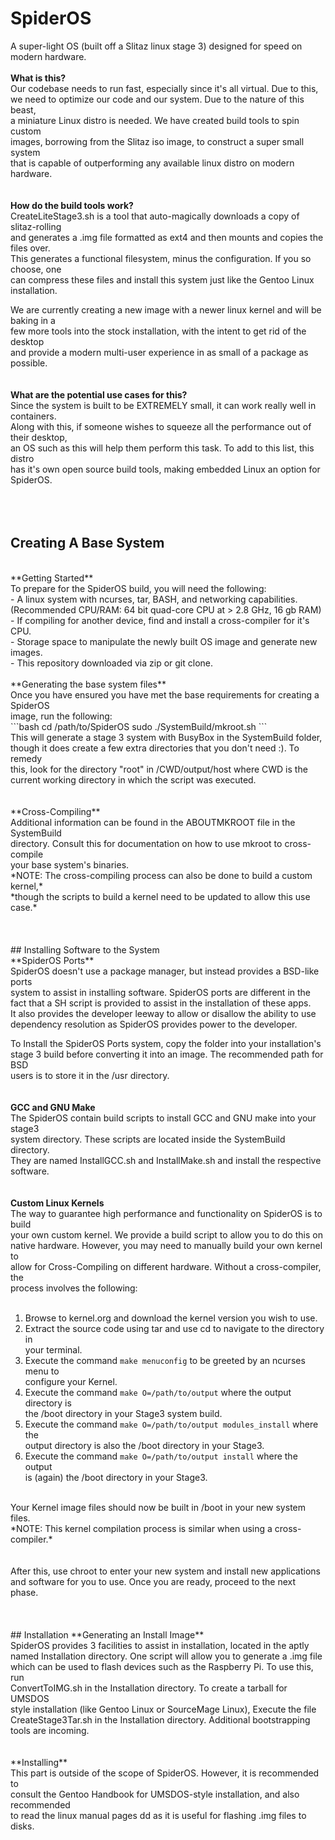 # SpiderOS
A super-light OS (built off a Slitaz linux stage 3) designed for speed on modern hardware.
</br></br>
**What is this?**</br>
Our codebase needs to run fast, especially since it's all virtual. Due to this, </br>
we need to optimize our code and our system. Due to the nature of this beast, </br>
a miniature Linux distro is needed. We have created build tools to spin custom </br>
images, borrowing from the Slitaz iso image, to construct a super small system </br>
that is capable of outperforming any available linux distro on modern hardware. </br>
</br>
</br>
**How do the build tools work?** </br>
CreateLiteStage3.sh is a tool that auto-magically downloads a copy of slitaz-rolling</br>
and generates a .img file formatted as ext4 and then mounts and copies the files over.</br>
This generates a functional filesystem, minus the configuration. If you so choose, one</br>
can compress these files and install this system just like the Gentoo Linux installation.</br>

We are currently creating a new image with a newer linux kernel and will be baking in a </br>
few more tools into the stock installation, with the intent to get rid of the desktop </br>
and provide a modern multi-user experience in as small of a package as possible. </br>
</br>
</br>
**What are the potential use cases for this?**</br>
Since the system is built to be EXTREMELY small, it can work really well in containers.</br>
Along with this, if someone wishes to squeeze all the performance out of their desktop,</br>
an OS such as this will help them perform this task. To add to this list, this distro </br>
has it's own open source build tools, making embedded Linux an option for SpiderOS. </br>
</br>
</br>
</br>
## Creating A Base System
</br>
**Getting Started**</br>
To prepare for the SpiderOS build, you will need the following:</br>
- A linux system with ncurses, tar, BASH, and networking capabilities. </br>
  (Recommended CPU/RAM: 64 bit quad-core CPU at > 2.8 GHz, 16 gb RAM)
- If compiling for another device, find and install a cross-compiler for it's CPU. </br>
- Storage space to manipulate the newly built OS image and generate new images.</br>
- This repository downloaded via zip or git clone.
</br>
</br>
**Generating the base system files** </br>
Once you have ensured you have met the base requirements for creating a SpiderOS </br>
image, run the following: </br>
```bash
cd /path/to/SpiderOS
sudo ./SystemBuild/mkroot.sh
```
</br>
This will generate a stage 3 system with BusyBox in the SystemBuild folder, </br>
though it does create a few extra directories that you don't need :). To remedy </br>
this, look for the directory "root" in /CWD/output/host where CWD is the </br>
current working directory in which the script was executed. </br>
</br>
</br>
**Cross-Compiling** </br>
Additional information can be found in the ABOUTMKROOT file in the SystemBuild </br>
directory. Consult this for documentation on how to use mkroot to cross-compile </br>
your base system's binaries. </br>
*NOTE: The cross-compiling process can also be done to build a custom kernel,* </br>
*though the scripts to build a kernel need to be updated to allow this use case.* </br>
</br>
</br>
</br>
## Installing Software to the System
</br>
**SpiderOS Ports** </br>
SpiderOS doesn't use a package manager, but instead provides a BSD-like ports </br>
system to assist in installing software. SpiderOS ports are different in the </br>
fact that a SH script is provided to assist in the installation of these apps. </br>
It also provides the developer leeway to allow or disallow the ability to use </br>
dependency resolution as SpiderOS provides power to the developer. </br>

To Install the SpiderOS Ports system, copy the folder into your installation's </br>
stage 3 build before converting it into an image. The recommended path for BSD </br>
users is to store it in the /usr directory. </br>
</br>
</br>
**GCC and GNU Make** </br>
The SpiderOS contain build scripts to install GCC and GNU make into your stage3 </br>
system directory. These scripts are located inside the SystemBuild directory. </br>
They are named InstallGCC.sh and InstallMake.sh and install the respective </br>
software.</br>
</br>
</br>
**Custom Linux Kernels** </br>
The way to guarantee high performance and functionality on SpiderOS is to build </br>
your own custom kernel. We provide a build script to allow you to do this on </br>
native hardware. However, you may need to manually build your own kernel to </br>
allow for Cross-Compiling on different hardware. Without a cross-compiler, the </br>
process involves the following: </br>
</br>
1) Browse to kernel.org and download the kernel version you wish to use.
2) Extract the source code using tar and use cd to navigate to the directory in </br>
   your terminal.
3) Execute the command `make menuconfig` to be greeted by an ncurses menu to </br>
   configure your Kernel.
4) Execute the command `make O=/path/to/output` where the output directory is </br>
   the /boot directory in your Stage3 system build.
5) Execute the command `make O=/path/to/output modules_install` where the </br>
   output directory is also the /boot directory in your Stage3.
6) Execute the command `make O=/path/to/output install` where the output </br>
   is (again) the /boot directory in your Stage3. </br>
</br>
Your Kernel image files should now be built in /boot in your new system files. </br>
*NOTE: This kernel compilation process is similar when using a cross-compiler.* </br>
</br>
</br>
After this, use chroot to enter your new system and install new applications </br>
and software for you to use. Once you are ready, proceed to the next phase. </br>
</br>
</br>
</br>
## Installation
**Generating an Install Image** </br>
SpiderOS provides 3 facilities to assist in installation, located in the aptly </br>
named Installation directory. One script will allow you to generate a .img file </br>
which can be used to flash devices such as the Raspberry Pi. To use this, run </br>
ConvertToIMG.sh in the Installation directory. To create a tarball for UMSDOS </br>
style installation (like Gentoo Linux or SourceMage Linux), Execute the file </br>
CreateStage3Tar.sh in the Installation directory. Additional bootstrapping </br>
tools are incoming. </br>
</br>
</br>
**Installing** </br>
This part is outside of the scope of SpiderOS. However, it is recommended to </br>
consult the Gentoo Handbook for UMSDOS-style installation, and also recommended </br>
to read the linux manual pages dd as it is useful for flashing .img files to </br>
disks. </br>
